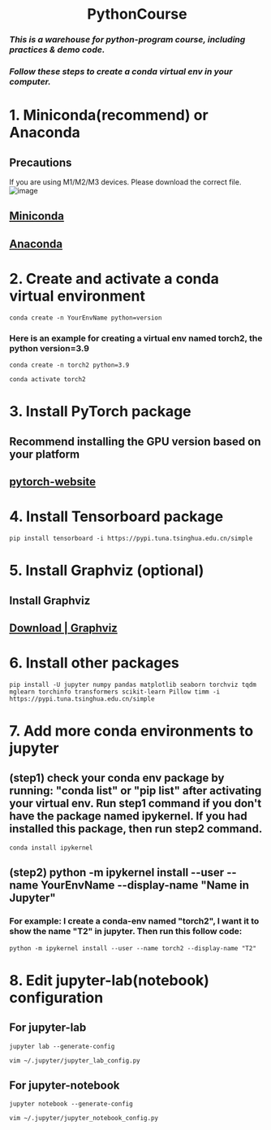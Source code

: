 <h1 align='center'>PythonCourse</h1>

### ***This is a warehouse for python-program course, including practices & demo code.***

### ***Follow these steps to create a conda virtual env in your computer.***


# 1. Miniconda(recommend) or Anaconda
## Precautions
If you are using M1/M2/M3 devices. Please download the correct file.
![image]()

## [Miniconda](https://docs.conda.io/projects/miniconda/en/latest/)
## [Anaconda](https://www.anaconda.com/download/)



# 2. Create and activate a conda virtual environment  

```shell
conda create -n YourEnvName python=version
```

### Here is an example for creating a virtual env named torch2, the python version=3.9
```shell
conda create -n torch2 python=3.9

conda activate torch2
```


# 3. Install PyTorch package
## Recommend installing the GPU version based on your platform
## [pytorch-website](https://pytorch.org/)


# 4. Install Tensorboard package
```shell
pip install tensorboard -i https://pypi.tuna.tsinghua.edu.cn/simple
```


# 5. Install Graphviz (optional)
##  Install Graphviz 
## [Download | Graphviz](https://www.graphviz.org/download/)


# 6. Install other packages
```shell
pip install -U jupyter numpy pandas matplotlib seaborn torchviz tqdm mglearn torchinfo transformers scikit-learn Pillow timm -i https://pypi.tuna.tsinghua.edu.cn/simple
```


# 7. Add more conda environments to jupyter
##  (step1) check your conda env package by running: "conda list" or "pip list" after activating your virtual env. Run step1 command if you don't have the package named ipykernel. If you had installed this package, then run step2 command.
```shell
conda install ipykernel
```

##  (step2) python -m ipykernel install --user --name YourEnvName --display-name "Name in Jupyter" 
### For example: I create a conda-env named "torch2", I want it to show the name "T2" in jupyter. Then run this follow code:
```shell
python -m ipykernel install --user --name torch2 --display-name "T2"
```

# 8. Edit jupyter-lab(notebook) configuration
## For jupyter-lab
```shell
jupyter lab --generate-config

vim ~/.jupyter/jupyter_lab_config.py
```
## For jupyter-notebook
```shell
jupyter notebook --generate-config

vim ~/.jupyter/jupyter_notebook_config.py
```